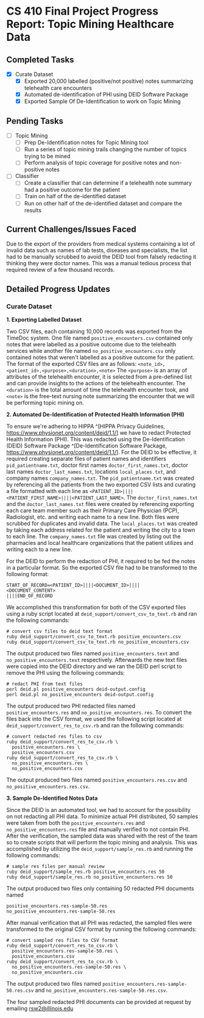 # CS 410 Final Project Progress Report: Topic Mining Healthcare Data

## Completed Tasks
- [x] Curate Dataset
  - [x] Exported 20,000 labelled (positive/not positive) notes summarizing
    telehealth care encounters
  - [x] Automated de-identification of PHI using DEID Software Package
  - [x] Exported Sample Of De-Identification to work on Topic Mining

## Pending Tasks
- [ ] Topic Mining
  - [ ] Prep De-Identification notes for Topic Mining tool
  - [ ] Run a series of topic mining trails changing the number of topics
    trying to be mined
  - [ ] Perform analysis of topic coverage for positive notes and non-positive
    notes
- [ ] Classifier
  - [ ] Create a classifier that can determine if a telehealth note summary had
    a positive outcome for the patient
  - [ ] Train on half of the de-identified dataset
  - [ ] Run on other half of the de-identified dataset and compare the results

## Current Challenges/Issues Faced

Due to the export of the providers from medical systems containing a lot of
invalid data such as names of lab tests, diseases and specialists, the list had
to be manually scrubbed to avoid the DEID tool from falsely redacting it
thinking they were doctor names. This was a manual tedious process that
required review of a few thousand records.

## Detailed Progress Updates

### Curate Dataset

__1. Exporting Labelled Dataset__

Two CSV files, each containing 10,000 records was exported from the TimeDoc
system. One file named `positive_encounters.csv` contained only notes that were
labelled as a positive outcome due to the telehealth services while another
file named `no_positive_encounters.csv` only contained notes that weren't
labelled as a positive outcome for the patient.  The format of the exported CSV
files are as follows: `<note_id>,<patient_id>,<purpose>,<duration>,<note>` The
`<purpose>` is an array of attributes of the telehealth encounter, it is
selected from a pre-defined list and can provide insights to the actions of the
telehealth encounter. The  `<duration>` is the total amount of time the
telehealth encounter took, and `<note>` is the free-text nursing note
summarizing the encounter that we will be performing topic mining on.

__2. Automated De-Identification of Protected Health Information (PHI)__

To ensure we're adhering to HIPPA ^[HIPPA Privacy Guidelines,
<https://www.physionet.org/content/deid/1.1/>] we have to redact Protected
Health Information (PHI). This was redacted using the De-Identification (DEID)
Software Package ^[De-Identification Software Package,
<https://www.physionet.org/content/deid/1.1/>]. For the DEID to be effective,
it required creating separate files of patient names and identifiers
`pid_patientname.txt`, doctor first names `doctor_first_names.txt`, doctor last
names `doctor_last_names.txt`, locations `local_places.txt`, and company names
`company_names.txt`. The `pid_patientname.txt` was created by referencing all
the patients from the two exported CSV lists and curating a file formatted with
each line as `<PATIENT_ID>||||<PATIENT_FIRST_NAME>||||<PATIENT_LAST_NAME>`. The
`doctor_first_names.txt` and the `doctor_last_names.txt` files were created by
referencing exporting each care team member such as their Primary Care
Physician (PCP), Radiologist, etc. and writing each name to a new line. Both
files were scrubbed for duplicates and invalid data. The `local_places.txt` was
created by taking each address related for the patient and writing the city to
a town to each line. The `company_names.txt` file was created by listing out
the pharmacies and local healthcare organizations that the patient utilizes and
writing each to a new line.

For the DEID to perform the redaction of PHI, it required to be fed the notes
in a particular format. So the exported CSV file had to be transformed to the
following format:

```
START_OF_RECORD=<PATIENT_ID>||||<DOCUMENT_ID>||||
<DOCUMENT_CONTENT>
||||END_OF_RECORD
```

We accomplished this transformation for both of the CSV exported files using a
ruby script located at `deid_support/convert_csv_to_text.rb` and ran the
following commands:

```
# convert csv files to deid text format
ruby deid_support/convert_csv_to_text.rb positive_encounters.csv
ruby deid_support/convert_csv_to_text.rb no_positive_encounters.csv
```

The output produced two files named `positive_encounters.text` and
`no_positive_encounters.text` respectively. Afterwards the new text files were
copied into the DEID directory and  we ran the DEID perl script to
remove the PHI using the following commands:

```
# redact PHI from text files
perl deid.pl positive_encounters deid-output.config
perl deid.pl no_positive_encounters deid-output.config
```

The output produced two PHI redacted files named `positive_encounters.res` and
`no_positive_encounters.res`. To convert the files back into the CSV format, we
used the following script located at `deid_support/convert_res_to_csv.rb` and
ran the following commands:

```
# convert redacted res files to csv
ruby deid_support/convert_res_to_csv.rb \
  positive_encounters.res \
  positive_encounters.csv
ruby deid_support/convert_res_to_csv.rb \
  no_positive_encounters.res \
  no_positive_encounters.csv
```

The output produced two files named `positive_encounters.res.csv` and
`no_positive_encounters.res.csv`.

__3. Sample De-Identified Notes Data__

Since the DEID is an automated tool, we had to account for the possibility on
not redacting all PHI data. To minimize actual PHI distributed, 50 samples were
taken from both the `positive_encounters.res` and `no_positive_encounters.res`
file and manually verified to not contain PHI.  After the verification, the
sampled data was shared with the rest of the team so to create scripts that
will perform the topic mining and analysis. This was accomplished by utilizing
the `deid_support/sample_res.rb` and running the following commands:

```
# sample res files per manual review
ruby deid_support/sample_res.rb positive_encounters.res 50
ruby deid_support/sample_res.rb no_positive_encounters.res 50
```
The output produced two files only containing 50 redacted PHI documents named
```
positive_encounters.res-sample-50.res
no_positive_encounters.res-sample-50.res
```
After manual verification that all PHI was redacted, the sampled files were
transformed to the original CSV format by running the following commands:

```
# convert sampled res files to CSV format
ruby deid_support/convert_res_to_csv.rb \
  positive_encounters.res-sample-50.res \
  positive_encounters.csv
ruby deid_support/convert_res_to_csv.rb \
  no_positive_encounters.res-sample-50.res \
  no_positive_encounters.csv
```

The output produced two files named `positive_encounters.res-sample-50.res.csv`
and `no_positive_encounters.res-sample-50.res.csv`.

The four sampled redacted PHI documents can be provided at request by emailing
[rsw2@illinois.edu](rsw2@illinois.edu)
